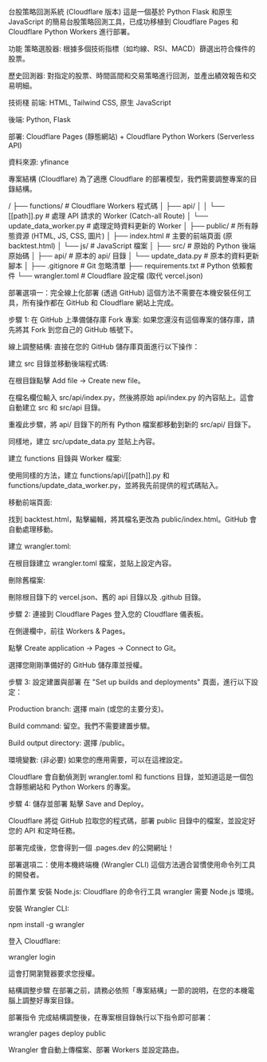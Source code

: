 台股策略回測系統 (Cloudflare 版本)
這是一個基於 Python Flask 和原生 JavaScript 的簡易台股策略回測工具，已成功移植到 Cloudflare Pages 和 Cloudflare Python Workers 進行部署。

功能
策略選股器: 根據多個技術指標（如均線、RSI、MACD）篩選出符合條件的股票。

歷史回測器: 對指定的股票、時間區間和交易策略進行回測，並產出績效報告和交易明細。

技術棧
前端: HTML, Tailwind CSS, 原生 JavaScript

後端: Python, Flask

部署: Cloudflare Pages (靜態網站) + Cloudflare Python Workers (Serverless API)

資料來源: yfinance

專案結構 (Cloudflare)
為了適應 Cloudflare 的部署模型，我們需要調整專案的目錄結構。

/
├── functions/                  # Cloudflare Workers 程式碼
│   ├── api/
│   │   └── [[path]].py         # 處理 API 請求的 Worker (Catch-all Route)
│   └── update_data_worker.py   # 處理定時資料更新的 Worker
│
├── public/                     # 所有靜態資源 (HTML, JS, CSS, 圖片)
│   ├── index.html              # 主要的前端頁面 (原 backtest.html)
│   └── js/                     # JavaScript 檔案
│
├── src/                        # 原始的 Python 後端原始碼
│   ├── api/                    # 原本的 api/ 目錄
│   └── update_data.py          # 原本的資料更新腳本
│
├── .gitignore                  # Git 忽略清單
├── requirements.txt            # Python 依賴套件
└── wrangler.toml               # Cloudflare 設定檔 (取代 vercel.json)

部署選項一：完全線上化部署 (透過 GitHub)
這個方法不需要在本機安裝任何工具，所有操作都在 GitHub 和 Cloudflare 網站上完成。

步驟 1: 在 GitHub 上準備儲存庫
Fork 專案: 如果您還沒有這個專案的儲存庫，請先將其 Fork 到您自己的 GitHub 帳號下。

線上調整結構: 直接在您的 GitHub 儲存庫頁面進行以下操作：

建立 src 目錄並移動後端程式碼:

在根目錄點擊 Add file -> Create new file。

在檔名欄位輸入 src/api/index.py，然後將原始 api/index.py 的內容貼上。這會自動建立 src 和 src/api 目錄。

重複此步驟，將 api/ 目錄下的所有 Python 檔案都移動到新的 src/api/ 目錄下。

同樣地，建立 src/update_data.py 並貼上內容。

建立 functions 目錄與 Worker 檔案:

使用同樣的方法，建立 functions/api/[[path]].py 和 functions/update_data_worker.py，並將我先前提供的程式碼貼入。

移動前端頁面:

找到 backtest.html，點擊編輯，將其檔名更改為 public/index.html。GitHub 會自動處理移動。

建立 wrangler.toml:

在根目錄建立 wrangler.toml 檔案，並貼上設定內容。

刪除舊檔案:

刪除根目錄下的 vercel.json、舊的 api 目錄以及 .github 目錄。

步驟 2: 連接到 Cloudflare Pages
登入您的 Cloudflare 儀表板。

在側邊欄中，前往 Workers & Pages。

點擊 Create application -> Pages -> Connect to Git。

選擇您剛剛準備好的 GitHub 儲存庫並授權。

步驟 3: 設定建置與部署
在 "Set up builds and deployments" 頁面，進行以下設定：

Production branch: 選擇 main (或您的主要分支)。

Build command: 留空。我們不需要建置步驟。

Build output directory: 選擇 /public。

環境變數: (非必要) 如果您的應用需要，可以在這裡設定。

Cloudflare 會自動偵測到 wrangler.toml 和 functions 目錄，並知道這是一個包含靜態網站和 Python Workers 的專案。

步驟 4: 儲存並部署
點擊 Save and Deploy。

Cloudflare 將從 GitHub 拉取您的程式碼，部署 public 目錄中的檔案，並設定好您的 API 和定時任務。

部署完成後，您會得到一個 .pages.dev 的公開網址！

部署選項二：使用本機終端機 (Wrangler CLI)
這個方法適合習慣使用命令列工具的開發者。

前置作業
安裝 Node.js: Cloudflare 的命令行工具 wrangler 需要 Node.js 環境。

安裝 Wrangler CLI:

npm install -g wrangler

登入 Cloudflare:

wrangler login

這會打開瀏覽器要求您授權。

結構調整步驟
在部署之前，請務必依照「專案結構」一節的說明，在您的本機電腦上調整好專案目錄。

部署指令
完成結構調整後，在專案根目錄執行以下指令即可部署：

wrangler pages deploy public

Wrangler 會自動上傳檔案、部署 Workers 並設定路由。
